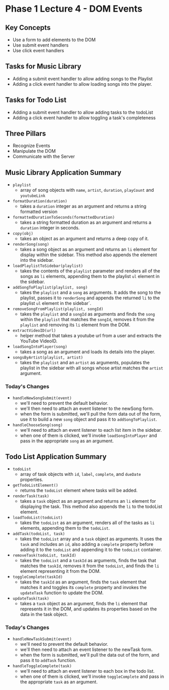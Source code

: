 # Phase 1 Lecture 4 - DOM Events

## Key Concepts

- Use a form to add elements to the DOM
- Use submit event handlers
- Use click event handlers 

## Tasks for Music Library

- Adding a submit event handler to allow adding songs to the Playlist
- Adding a click event handler to allow loading songs into the player.
  
## Tasks for Todo List

- Adding a submit event handler to allow adding tasks to the todoList
- Adding a click event handler to allow toggling a task's completeness

## Three Pillars

- Recognize Events
- Manipulate the DOM
- Communicate with the Server

## Music Library Application Summary

- `playlist`
  - array of song objects with `name`, `artist`, `duration`, `playCount` and `youtubeLink`
- `formatDuration(duration)`
  - takes a `duration` integer as an argument and returns a string formatted version
- `formattedDurationToSeconds(formattedDuration)`
  - takes a string formatted duration as an argument and returns a `duration` integer in seconds.
- `copy(obj)`
  - takes an object as an argument and returns a deep copy of it.
- `renderSong(song)`
  - takes a song object as an argument and returns an `li` element for display within the sidebar. This method also appends the element into the sidebar.
- `loadPlaylistToSidebar(playlist)`
  - takes the contents of the `playlist` parameter and renders all of the songs as `li` elements, appending them to the playlist `ul` element in the sidebar.
- `addSongToPlaylist(playlist, song)`
  - takes the `playlist` and a `song` as arguments. It adds the song to the playlist, passes it to `renderSong` and appends the returned `li` to the playlist `ul` element in the sidebar`.
- `removeSongFromPlaylist(playlist, songId)`
  - takes the `playlist` and a `songId` as arguments and finds the `song` within the `playlist` that matches the `songId`, removes it from the `playlist` and removing its `li` element from the DOM.
- `extractVideoID(url)`
  - helper method that takes a youtube url from a user and extracts the YouTube VideoID.
- `loadSongIntoPlayer(song)`
  - takes a song as an argument and loads its details into the player.
- `songsByArtist(playlist, artist)`
  - takes the `playlist` and an `artist` as arguments, populates the playlist in the sidebar with all songs whose artist matches the `artist` argument.

### Today's Changes

- `handleNewSongSubmit(event)`
  - we'll need to prevent the default behavior.
  - we'll then need to attach an event listener to the newSong form.
  - when the form is submitted, we'll pull the form data out of the form, use it to build a new `song` object and pass it to `addSongToPlaylist`.
- `handleChooseSong(song)`
  - we'll need to attach an event listener to each list item in the sidebar.
  - when one of them is clicked, we'll invoke `loadSongIntoPlayer` and pass in the appropriate `song` as an argument.

## Todo List Application Summary

- `todoList`
  - array of task objects with `id`, `label`, `complete`, and `dueDate` properties.
- `getTodoListElement()`
  - returns the `todoList` element where tasks will be added.
- `renderTask(task)`
  - takes a `task` object as an argument and returns an `li` element for displaying the task. This method also appends the `li` to the todoList element.
- `loadTodoList(todoList)`
  - takes the `todoList` as an argument, renders all of the tasks as `li` elements, appending them to the `todoList`.
- `addTask(todoList, task)`
  - takes the `todoList` array and a `task` object as arguments. It uses the `task` and includes an `id`, also adding a `complete` property before adding it to the `todoList` and appending it to the `todoList` container.
- `removeTask(todoList, taskId)`
  - takes the `todoList` and a `taskId` as arguments, finds the task that matches the `taskId`, removes it from the `todoList`, and finds the `li` element representing it from the DOM.
- `toggleComplete(taskId)`
  - takes the `taskId` as an argument, finds the `task` element that matches it and toggles its `complete` property and invokes the `updateTask` function to update the DOM.
- `updateTask(task)` 
  - takes a `task` object as an argument, finds the `li` element that represents it in the DOM, and updates its properties based on the data in the task object.

### Today's Changes

- `handleNewTaskSubmit(event)`
  - we'll need to prevent the default behavior.
  - we'll then need to attach an event listener to the newTask form.
  - when the form is submitted, we'll pull the data out of the form, and pass it to `addTask` function.
- `handleToggleComplete(task)`
  - we'll need to attach an event listener to each box in the todo list.
  - when one of them is clicked, we'll invoke `toggleComplete` and pass in the appropriate `task` as an argument.